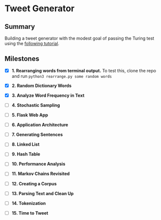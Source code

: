 # Tweet Generator

## Summary
Building a tweet generator with the modest goal of passing the Turing test using the [following tutorial](https://www.makeschool.com/academy/track/tweet-generator--data-structures---probability-with-python).

## Milestones
- [x] **1. Rearranging words from terminal output.** To test this, clone the repo and run `python3 rearrange.py some random words`
- [x] **2. Random Dictionary Words**
- [x] **3. Analyze Word Frequency in Text**
- [ ] **4. Stochastic Sampling**
- [ ] **5. Flask Web App**
- [ ] **6. Application Architecture**
- [ ] **7. Generating Sentences**
- [ ] **8. Linked List**
- [ ] **9. Hash Table**
- [ ] **10. Performance Analysis**
- [ ] **11. Markov Chains Revisited**
- [ ] **12. Creating a Corpus**
- [ ] **13. Parsing Text and Clean Up**
- [ ] **14. Tokenization**
- [ ] **15. Time to Tweet**

